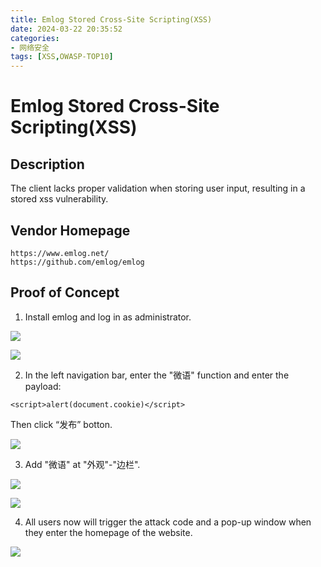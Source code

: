 ```yaml
---
title: Emlog Stored Cross-Site Scripting(XSS)
date: 2024-03-22 20:35:52
categories:
- 网络安全
tags: [XSS,OWASP-TOP10]
---
```


# Emlog Stored Cross-Site Scripting(XSS)

## Description

The client lacks proper validation when storing user input, resulting in a stored xss vulnerability.

## Vendor Homepage

```
https://www.emlog.net/
https://github.com/emlog/emlog
```

## Proof of Concept

1. Install emlog and log in as administrator.

![](https://cdn.jsdelivr.net/gh/Cey1anze/Blog_Images@main/pic/202403222017415.png)

![](https://cdn.jsdelivr.net/gh/Cey1anze/Blog_Images@main/pic/202403222019172.png)

2. In the left navigation bar, enter the "微语" function and enter the payload:

```
<script>alert(document.cookie)</script>
```

Then click “发布” botton.

![](https://cdn.jsdelivr.net/gh/Cey1anze/Blog_Images@main/pic/202403222021590.png)

3. Add "微语" at "外观"-"边栏".

![](https://cdn.jsdelivr.net/gh/Cey1anze/Blog_Images@main/pic/202403222028608.png)

![](https://cdn.jsdelivr.net/gh/Cey1anze/Blog_Images@main/pic/202403222029901.png)

4. All users now will trigger the attack code and a pop-up window when they enter the homepage of the website.

![](https://cdn.jsdelivr.net/gh/Cey1anze/Blog_Images@main/pic/202403222031771.png)
